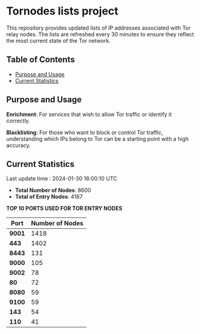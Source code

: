# Tornodes lists project

This repository provides updated lists of IP addresses associated with Tor relay nodes. The lists are refreshed every 30 minutes to ensure they reflect the most current state of the Tor network.

## Table of Contents

- [Purpose and Usage](#purpose-and-usage)
- [Current Statistics](#current-statistics)


## Purpose and Usage

**Enrichment**: For services that wish to allow Tor traffic or identify it correctly.

**Blacklisting**: For those who want to block or control Tor traffic, understanding which IPs belong to Tor can be a starting point with a high accuracy.

## Current Statistics

Last update time : 2024-01-30 16:00:10 UTC

- **Total Number of Nodes**: 8600
- **Total of Entry Nodes**: 4187

**TOP 10 PORTS USED FOR TOR ENTRY NODES**

| **Port** | **Number of Nodes** |
|------|-----------------|
| **9001**   | 1418  |
| **443**   | 1402  |
| **8443**   | 131  |
| **9000**   | 105  |
| **9002**   | 78  |
| **80**   | 72  |
| **8080**   | 59  |
| **9100**   | 59  |
| **143**   | 54  |
| **110**   | 41  |


